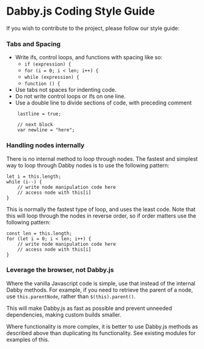 # Dabby.js Coding Style Guide

If you wish to contribute to the project, please follow our style guide:

### Tabs and Spacing

- Write ifs, control loops, and functions with spacing like so:
	- `if (expression) {`
	- `for (i = 0; i < len; i++) {`
	- `while (expression) {`
	- `function () {`
- Use tabs not spaces for indenting code.
- Do not write control loops or ifs on one line.
- Use a double line to divide sections of code, with preceding comment

```
	lastline = true;

	// next block
	var newline = "here";
```

### Handling nodes internally

There is no internal method to loop through nodes. The fastest and simplest way to loop through Dabby nodes is to use the following pattern:

```
let i = this.length;
while (i--) {
	// write node manipulation code here
	// access node with this[i]
}
```

This is normally the fastest type of loop, and uses the least code. Note that this will loop through the nodes in reverse order, so if order matters use the following pattern:

```
const len = this.length;
for (let i = 0; i < len; i++) {
	// write node manipulation code here
	// access node with this[i]
}
```

### Leverage the browser, not Dabby.js

Where the vanilla Javascript code is simple, use that instead of the internal Dabby methods. For example, if you need to retrieve the parent of a node, use `this.parentNode`, rather than `$(this).parent()`.

This will make Dabby.js as fast as possible and prevent unneeded dependencies, making custom builds smaller.

Where functionality is more complex, it is better to use Dabby.js methods as described above than duplicating its functionality. See existing modules for examples of this.
